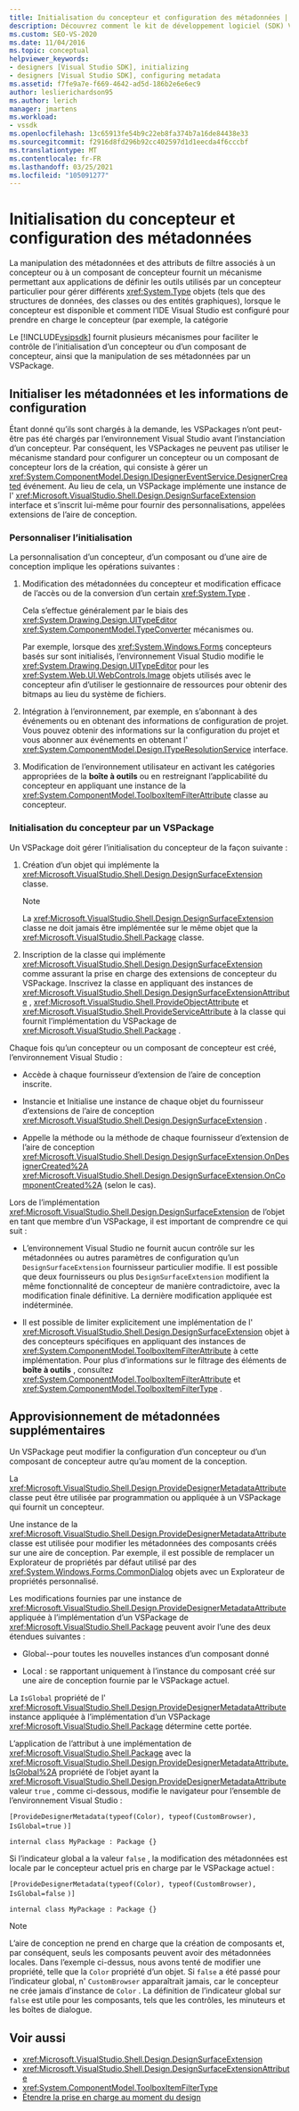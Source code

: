 ```yaml
---
title: Initialisation du concepteur et configuration des métadonnées | Microsoft Docs
description: Découvrez comment le kit de développement logiciel (SDK) Visual Studio facilite le contrôle de l’initialisation d’un composant de concepteur ou d’un concepteur, ainsi que ses métadonnées par un VSPackage.
ms.custom: SEO-VS-2020
ms.date: 11/04/2016
ms.topic: conceptual
helpviewer_keywords:
- designers [Visual Studio SDK], initializing
- designers [Visual Studio SDK], configuring metadata
ms.assetid: f7fe9a7e-f669-4642-ad5d-186b2e6e6ec9
author: leslierichardson95
ms.author: lerich
manager: jmartens
ms.workload:
- vssdk
ms.openlocfilehash: 13c65913fe54b9c22eb8fa374b7a16de84438e33
ms.sourcegitcommit: f2916d8fd296b92cc402597d1d1eecda4f6cccbf
ms.translationtype: MT
ms.contentlocale: fr-FR
ms.lasthandoff: 03/25/2021
ms.locfileid: "105091277"
---
```

# <a name="designer-initialization-and-metadata-configuration"></a>Initialisation du concepteur et configuration des métadonnées

La manipulation des métadonnées et des attributs de filtre associés à un concepteur ou à un composant de concepteur fournit un mécanisme permettant aux applications de définir les outils utilisés par un concepteur particulier pour gérer différents <xref:System.Type> objets (tels que des structures de données, des classes ou des entités graphiques), lorsque le concepteur est disponible et comment l’IDE Visual Studio est configuré  pour prendre en charge le concepteur (par exemple, la catégorie

Le [!INCLUDE[vsipsdk](../extensibility/includes/vsipsdk_md.md)] fournit plusieurs mécanismes pour faciliter le contrôle de l’initialisation d’un concepteur ou d’un composant de concepteur, ainsi que la manipulation de ses métadonnées par un VSPackage.

## <a name="initialize-metadata-and-configuration-information"></a>Initialiser les métadonnées et les informations de configuration
 Étant donné qu’ils sont chargés à la demande, les VSPackages n’ont peut-être pas été chargés par l’environnement Visual Studio avant l’instanciation d’un concepteur. Par conséquent, les VSPackages ne peuvent pas utiliser le mécanisme standard pour configurer un concepteur ou un composant de concepteur lors de la création, qui consiste à gérer un <xref:System.ComponentModel.Design.IDesignerEventService.DesignerCreated> événement. Au lieu de cela, un VSPackage implémente une instance de l' <xref:Microsoft.VisualStudio.Shell.Design.DesignSurfaceExtension> interface et s’inscrit lui-même pour fournir des personnalisations, appelées extensions de l’aire de conception.

### <a name="customize-initialization"></a>Personnaliser l’initialisation

La personnalisation d’un concepteur, d’un composant ou d’une aire de conception implique les opérations suivantes :

1. Modification des métadonnées du concepteur et modification efficace de l’accès ou de la conversion d’un certain <xref:System.Type> .

    Cela s’effectue généralement par le biais des <xref:System.Drawing.Design.UITypeEditor> <xref:System.ComponentModel.TypeConverter> mécanismes ou.

    Par exemple, lorsque des <xref:System.Windows.Forms> concepteurs basés sur sont initialisés, l’environnement Visual Studio modifie le <xref:System.Drawing.Design.UITypeEditor> pour les <xref:System.Web.UI.WebControls.Image> objets utilisés avec le concepteur afin d’utiliser le gestionnaire de ressources pour obtenir des bitmaps au lieu du système de fichiers.

2. Intégration à l’environnement, par exemple, en s’abonnant à des événements ou en obtenant des informations de configuration de projet. Vous pouvez obtenir des informations sur la configuration du projet et vous abonner aux événements en obtenant l' <xref:System.ComponentModel.Design.ITypeResolutionService> interface.

3. Modification de l’environnement utilisateur en activant les catégories appropriées de la **boîte à outils** ou en restreignant l’applicabilité du concepteur en appliquant une instance de la <xref:System.ComponentModel.ToolboxItemFilterAttribute> classe au concepteur.

### <a name="designer-initialization-by-a-vspackage"></a>Initialisation du concepteur par un VSPackage

Un VSPackage doit gérer l’initialisation du concepteur de la façon suivante :

1. Création d’un objet qui implémente la <xref:Microsoft.VisualStudio.Shell.Design.DesignSurfaceExtension> classe.

   > [!NOTE]
   > La <xref:Microsoft.VisualStudio.Shell.Design.DesignSurfaceExtension> classe ne doit jamais être implémentée sur le même objet que la <xref:Microsoft.VisualStudio.Shell.Package> classe.

2. Inscription de la classe qui implémente <xref:Microsoft.VisualStudio.Shell.Design.DesignSurfaceExtension> comme assurant la prise en charge des extensions de concepteur du VSPackage. Inscrivez la classe en appliquant des instances de  <xref:Microsoft.VisualStudio.Shell.Design.DesignSurfaceExtensionAttribute> , <xref:Microsoft.VisualStudio.Shell.ProvideObjectAttribute> et <xref:Microsoft.VisualStudio.Shell.ProvideServiceAttribute> à la classe qui fournit l’implémentation du VSPackage de <xref:Microsoft.VisualStudio.Shell.Package> .

Chaque fois qu’un concepteur ou un composant de concepteur est créé, l’environnement Visual Studio :

- Accède à chaque fournisseur d’extension de l’aire de conception inscrite.

- Instancie et Initialise une instance de chaque objet du fournisseur d’extensions de l’aire de conception <xref:Microsoft.VisualStudio.Shell.Design.DesignSurfaceExtension> .

- Appelle la méthode ou la méthode de chaque fournisseur d’extension de l’aire de conception <xref:Microsoft.VisualStudio.Shell.Design.DesignSurfaceExtension.OnDesignerCreated%2A> <xref:Microsoft.VisualStudio.Shell.Design.DesignSurfaceExtension.OnComponentCreated%2A> (selon le cas).

Lors de l’implémentation <xref:Microsoft.VisualStudio.Shell.Design.DesignSurfaceExtension> de l’objet en tant que membre d’un VSPackage, il est important de comprendre ce qui suit :

- L’environnement Visual Studio ne fournit aucun contrôle sur les métadonnées ou autres paramètres de configuration qu’un `DesignSurfaceExtension` fournisseur particulier modifie. Il est possible que deux fournisseurs ou plus `DesignSurfaceExtension` modifient la même fonctionnalité de concepteur de manière contradictoire, avec la modification finale définitive. La dernière modification appliquée est indéterminée.

- Il est possible de limiter explicitement une implémentation de l' <xref:Microsoft.VisualStudio.Shell.Design.DesignSurfaceExtension> objet à des concepteurs spécifiques en appliquant des instances de <xref:System.ComponentModel.ToolboxItemFilterAttribute> à cette implémentation. Pour plus d’informations sur le filtrage des éléments de **boîte à outils** , consultez <xref:System.ComponentModel.ToolboxItemFilterAttribute> et <xref:System.ComponentModel.ToolboxItemFilterType> .

## <a name="additional-metadata-provisioning"></a>Approvisionnement de métadonnées supplémentaires

Un VSPackage peut modifier la configuration d’un concepteur ou d’un composant de concepteur autre qu’au moment de la conception.

La <xref:Microsoft.VisualStudio.Shell.Design.ProvideDesignerMetadataAttribute> classe peut être utilisée par programmation ou appliquée à un VSPackage qui fournit un concepteur.

Une instance de la <xref:Microsoft.VisualStudio.Shell.Design.ProvideDesignerMetadataAttribute> classe est utilisée pour modifier les métadonnées des composants créés sur une aire de conception. Par exemple, il est possible de remplacer un Explorateur de propriétés par défaut utilisé par des <xref:System.Windows.Forms.CommonDialog> objets avec un Explorateur de propriétés personnalisé.

Les modifications fournies par une instance de <xref:Microsoft.VisualStudio.Shell.Design.ProvideDesignerMetadataAttribute> appliquée à l’implémentation d’un VSPackage de <xref:Microsoft.VisualStudio.Shell.Package> peuvent avoir l’une des deux étendues suivantes :

- Global--pour toutes les nouvelles instances d’un composant donné

- Local : se rapportant uniquement à l’instance du composant créé sur une aire de conception fournie par le VSPackage actuel.

La `IsGlobal` propriété de l' <xref:Microsoft.VisualStudio.Shell.Design.ProvideDesignerMetadataAttribute> instance appliquée à l’implémentation d’un VSPackage <xref:Microsoft.VisualStudio.Shell.Package> détermine cette portée.

L’application de l’attribut à une implémentation de <xref:Microsoft.VisualStudio.Shell.Package> avec la <xref:Microsoft.VisualStudio.Shell.Design.ProvideDesignerMetadataAttribute.IsGlobal%2A> propriété de l’objet ayant la <xref:Microsoft.VisualStudio.Shell.Design.ProvideDesignerMetadataAttribute> valeur `true` , comme ci-dessous, modifie le navigateur pour l’ensemble de l’environnement Visual Studio :

`[ProvideDesignerMetadata(typeof(Color), typeof(CustomBrowser),`   `IsGlobal=true`  `)]`

`internal class MyPackage : Package {}`

Si l’indicateur global a la valeur `false` , la modification des métadonnées est locale par le concepteur actuel pris en charge par le VSPackage actuel :

`[ProvideDesignerMetadata(typeof(Color), typeof(CustomBrowser),`   `IsGlobal=false`  `)]`

`internal class MyPackage : Package {}`

> [!NOTE]
> L’aire de conception ne prend en charge que la création de composants et, par conséquent, seuls les composants peuvent avoir des métadonnées locales. Dans l’exemple ci-dessus, nous avons tenté de modifier une propriété, telle que la `Color` propriété d’un objet. Si `false` a été passé pour l’indicateur global, n' `CustomBrowser` apparaîtrait jamais, car le concepteur ne crée jamais d’instance de `Color` . La définition de l’indicateur global sur `false` est utile pour les composants, tels que les contrôles, les minuteurs et les boîtes de dialogue.

## <a name="see-also"></a>Voir aussi

- <xref:Microsoft.VisualStudio.Shell.Design.DesignSurfaceExtension>
- <xref:Microsoft.VisualStudio.Shell.Design.DesignSurfaceExtensionAttribute>
- <xref:System.ComponentModel.ToolboxItemFilterType>
- [Étendre la prise en charge au moment du design](/previous-versions/37899azc(v=vs.140))